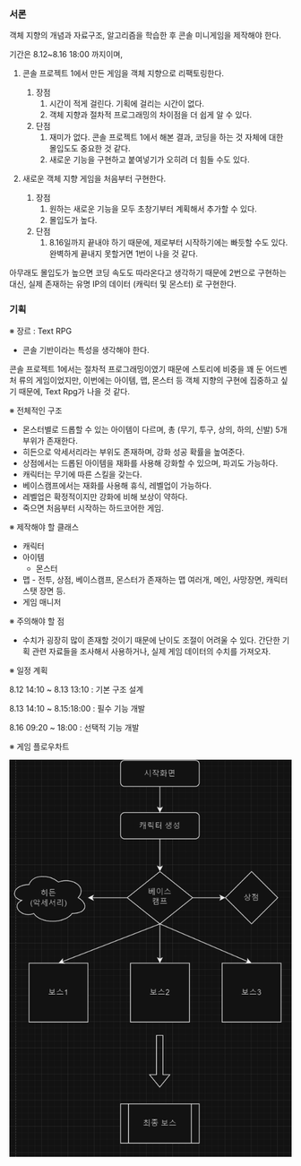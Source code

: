 ### 서론

객체 지향의 개념과 자료구조, 알고리즘을 학습한 후 콘솔 미니게임을 제작해야 한다.

기간은 8.12~8.16 18:00 까지이며, 

1. 콘솔 프로젝트 1에서 만든 게임을 객체 지향으로 리팩토링한다.
    1. 장점
        1. 시간이 적게 걸린다. 기획에 걸리는 시간이 없다.
        2. 객체 지향과 절차적 프로그래밍의 차이점을 더 쉽게 알 수 있다.
    2. 단점
        1. 재미가 없다. 
        콘솔 프로젝트 1에서 해본 결과, 코딩을 하는 것 자체에 대한 몰입도도 중요한 것 같다.
        2. 새로운 기능을 구현하고 붙여넣기가 오히려 더 힘들 수도 있다.
        
2. 새로운 객체 지향 게임을 처음부터 구현한다.
    1. 장점
        1. 원하는 새로운 기능을 모두 초창기부터 계획해서 추가할 수 있다.
        2. 몰입도가 높다.
    2. 단점
        1. 8.16일까지 끝내야 하기 때문에, 제로부터 시작하기에는  빠듯할 수도 있다.
        완벽하게 끝내지 못할거면 1번이 나을 것 같다.

아무래도 몰입도가 높으면 코딩 속도도 따라온다고 생각하기 때문에
2번으로 구현하는 대신, 실제 존재하는 유명 IP의 데이터 (캐릭터 및 몬스터) 로 구현한다.

### 기획

※ 장르 : Text RPG

- 콘솔 기반이라는 특성을 생각해야 한다.

콘솔 프로젝트 1에서는 절차적 프로그래밍이였기 때문에 스토리에 비중을 꽤 둔 
어드벤처 류의 게임이었지만,
이번에는 아이템, 맵, 몬스터 등 객체 지향의 구현에 집중하고 싶기 때문에,
Text Rpg가 나을 것 같다.

※ 전체적인 구조

- 몬스터별로 드롭할 수 있는 아이템이 다르며, 총 (무기, 투구, 상의, 하의, 신발)
5개 부위가 존재한다.
- 히든으로 악세서리라는 부위도 존재하며, 강화 성공 확률을 높여준다.
- 상점에서는 드롭된 아이템을 재화를 사용해 강화할 수 있으며, 파괴도 가능하다.
- 캐릭터는 무기에 따른 스킬을 갖는다.
- 베이스캠프에서는 재화를 사용해 휴식, 레벨업이 가능하다.
- 레벨업은 확정적이지만 강화에 비해 보상이 약하다.
- 죽으면 처음부터 시작하는 하드코어한 게임.

※ 제작해야 할 클래스

- 캐릭터
- 아이템
    - 몬스터
- 맵 - 전투, 상점, 베이스캠프, 몬스터가 존재하는 맵 여러개, 메인, 사망장면, 캐릭터 스탯 장면 등.
- 게임 매니저

※ 주의해야 할 점

- 수치가 굉장히 많이 존재할 것이기 때문에 난이도 조절이 어려울 수 있다.
간단한 기획 관련 자료들을 조사해서 사용하거나, 실제 게임 데이터의 수치를 가져오자.

※ 일정 계획

8.12 14:10 ~ 8.13 13:10 : 기본 구조 설계

8.13 14:10 ~ 8.15:18:00 : 필수 기능 개발

8.16 09:20 ~ 18:00 : 선택적 기능 개발

※ 게임 플로우차트

![image.png](FlowChart.png)
